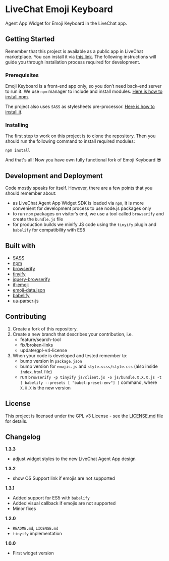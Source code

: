 # LiveChat Emoji Keyboard

Agent App Widget for Emoji Keyboard in the LiveChat app.

## Getting Started

Remember that this project is available as a public app in LiveChat marketplace. You can install it via [this link](https://my.livechatinc.com/settings/apps?install=NxBGpEfqXnnBFKeF). The following instructions will guide you through installation process required for development.

### Prerequisites

Emoji Keyboard is a front-end app only, so you don’t need back-end server to run it. We use `npm` manager to include and install modules. [Here is how to install npm](https://www.npmjs.com/get-npm).

The project also uses `SASS` as stylesheets pre-processor. [Here is how to install it](https://sass-lang.com/install).

### Installing

The first step to work on this project is to clone the repository. Then you should run the following command to install required modules:

```
npm install
```

And that's all! Now you have own fully functional fork of Emoji Keyboard 😎

## Development and Deployment

Code mostly speaks for itself. However, there are a few points that you should remember about:
* as LiveChat Agent App Widget SDK is loaded via `npm`, it is more convenient for development process to use node.js packages only
* to run `npm` packages on visitor’s end, we use a tool called `browserify` and create the `bundle.js` file
* for production builds we minify JS code using the `tinyify` plugin and `babelify` for compatibility with ES5  

## Built with

* [SASS](https://sass-lang.com/)
* [npm](https://www.npmjs.com/)
* [browserify](http://browserify.org/)
* [tinyify](https://github.com/browserify/tinyify)
* [jquery-browserify](https://www.npmjs.com/package/jquery-browserify)
* [if-emoji](https://www.npmjs.com/package/if-emoji)
* [emoji-data.json](https://github.com/iamcal/emoji-data)
* [babelify](https://github.com/babel/babelify)
* [ua-parser-js](https://github.com/faisalman/ua-parser-js)

## Contributing

1. Create a fork of this repository.
2. Create a new branch that describes your contribution, i.e.
    - feature/search-tool
    - fix/broken-links
    - update/gpl-v4-license
3. When your code is developed and tested remember to:
    - bump version in `package.json`
    - bump version for `emojis.js` and `style.scss/style.css` (also inside `index.html` file)
    - run `browserify -p tinyify js/client.js -o js/bundle.X.X.X.js -t [ babelify --presets [ "babel-preset-env"] ]` command, where `X.X.X` is the new version

## License

This project is licensed under the GPL v3 License - see the [LICENSE.md](LICENSE.md) file for details.

## Changelog

**1.3.3**
* adjust widget styles to the new LiveChat Agent App design

**1.3.2**
* show OS Support link if emojis are not supported

**1.3.1**
* Added support for ES5 with `babelify`
* Added visual callback if emojis are not supported
* Minor fixes

**1.2.0**
* `README.md`, `LICENSE.md`
* `tinyify` implementation

**1.0.0**
* First widget version